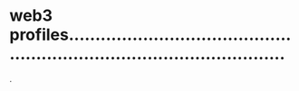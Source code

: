# web3 profiles..............................................................................................
.
